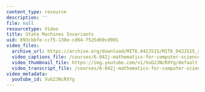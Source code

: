 ```yaml
---
content_type: resource
description: ''
file: null
resourcetype: Video
title: State Machines Invariants
uid: 893cbbfe-ccf5-130e-cd64-f525d69cd901
video_files:
  archive_url: https://archive.org/download/MIT6.042JS15/MIT6_042JS15_statemachines_ipod.mp4
  video_captions_file: /courses/6-042j-mathematics-for-computer-science-spring-2015/5c2818a23c0857ff90e23d24ff2f3948_VuG2JNcRXYg.vtt
  video_thumbnail_file: https://img.youtube.com/vi/VuG2JNcRXYg/default.jpg
  video_transcript_file: /courses/6-042j-mathematics-for-computer-science-spring-2015/46a368e2323f181f77c1bbbba6fd4639_VuG2JNcRXYg.pdf
video_metadata:
  youtube_id: VuG2JNcRXYg
---
```

